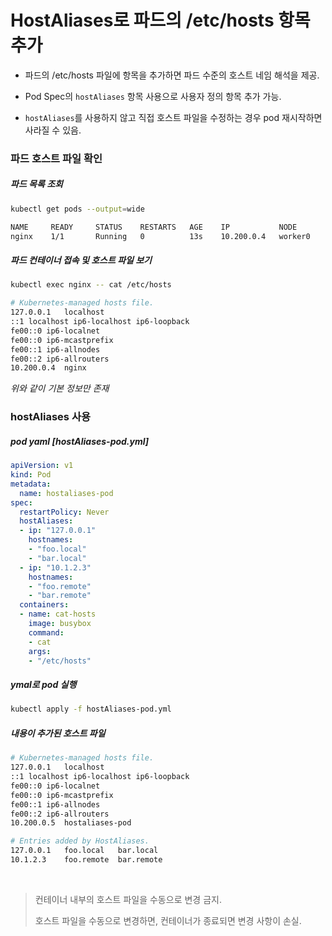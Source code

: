 # HostAliases로 파드의 /etc/hosts 항목 추가

* 파드의 /etc/hosts 파일에 항목을 추가하면 파드 수준의 호스트 네임 해석을 제공.

* Pod Spec의 `hostAliases` 항목 사용으로 사용자 정의 항목 추가 가능.
* `hostAliases`를 사용하지 않고 직접 호스트 파일을 수정하는 경우 pod 재시작하면 사라질 수 있음.

### 파드 호스트 파일 확인

##### 파드 목록 조회

```sh
kubectl get pods --output=wide
```

```sh
NAME     READY     STATUS    RESTARTS   AGE    IP           NODE
nginx    1/1       Running   0          13s    10.200.0.4   worker0
```

##### 파드 컨테이너 접속 및 호스트 파일 보기

```sh
kubectl exec nginx -- cat /etc/hosts
```

```sh
# Kubernetes-managed hosts file.
127.0.0.1	localhost
::1	localhost ip6-localhost ip6-loopback
fe00::0	ip6-localnet
fe00::0	ip6-mcastprefix
fe00::1	ip6-allnodes
fe00::2	ip6-allrouters
10.200.0.4	nginx
```

*위와 같이 기본 정보만 존재*

### hostAliases 사용

##### pod yaml [hostAliases-pod.yml]

```yaml
apiVersion: v1
kind: Pod
metadata:
  name: hostaliases-pod
spec:
  restartPolicy: Never
  hostAliases:
  - ip: "127.0.0.1"
    hostnames:
    - "foo.local"
    - "bar.local"
  - ip: "10.1.2.3"
    hostnames:
    - "foo.remote"
    - "bar.remote"
  containers:
  - name: cat-hosts
    image: busybox
    command:
    - cat
    args:
    - "/etc/hosts"
```

##### ymal로 pod 실행

```sh
kubectl apply -f hostAliases-pod.yml
```

##### 내용이 추가된 호스트 파일

```sh
# Kubernetes-managed hosts file.
127.0.0.1	localhost
::1	localhost ip6-localhost ip6-loopback
fe00::0	ip6-localnet
fe00::0	ip6-mcastprefix
fe00::1	ip6-allnodes
fe00::2	ip6-allrouters
10.200.0.5	hostaliases-pod

# Entries added by HostAliases.
127.0.0.1	foo.local	bar.local
10.1.2.3	foo.remote	bar.remote
```

<br>

> 컨테이너 내부의 호스트 파일을 수동으로 변경 금지.
>
> 호스트 파일을 수동으로 변경하면, 컨테이너가 종료되면 변경 사항이 손실.
